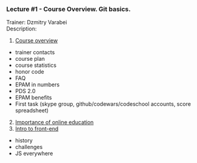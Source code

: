 ### Lecture #1 - Course Overview. Git basics.
Trainer: Dzmitry Varabei  
Description:  
1. [Course overview](http://dzmitry-varabei.github.io/front-end-course/lecture-0-course-intro/#/)
- trainer contacts
- course plan
- course statistics
- honor code
- FAQ
- EPAM in numbers
- PDS 2.0
- EPAM benefits
- First task (skype group, github/codewars/codeschool accounts, score spreadsheet)
2. [Importance of online education](http://dzmitry-varabei.github.io/online-education/#/)
3. [Intro to front-end](http://dzmitry-varabei.github.io/js-for-dummies/#/)
- history
- challenges
- JS everywhere



